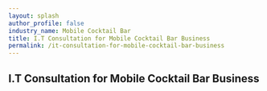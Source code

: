 ```yaml
---
layout: splash 
author_profile: false 
industry_name: Mobile Cocktail Bar
title: I.T Consultation for Mobile Cocktail Bar Business
permalink: /it-consultation-for-mobile-cocktail-bar-business
---
```


## I.T Consultation for Mobile Cocktail Bar Business